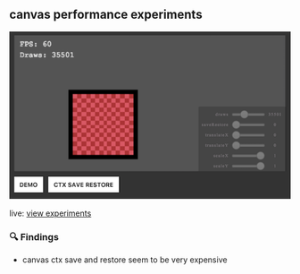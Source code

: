 ## canvas performance experiments
![example image](/example.png?v=1)

live: [view experiments](https://sean-codes.github.io/canvas-performance/index.html)

### 🔍 Findings

- canvas ctx save and restore seem to be very expensive
